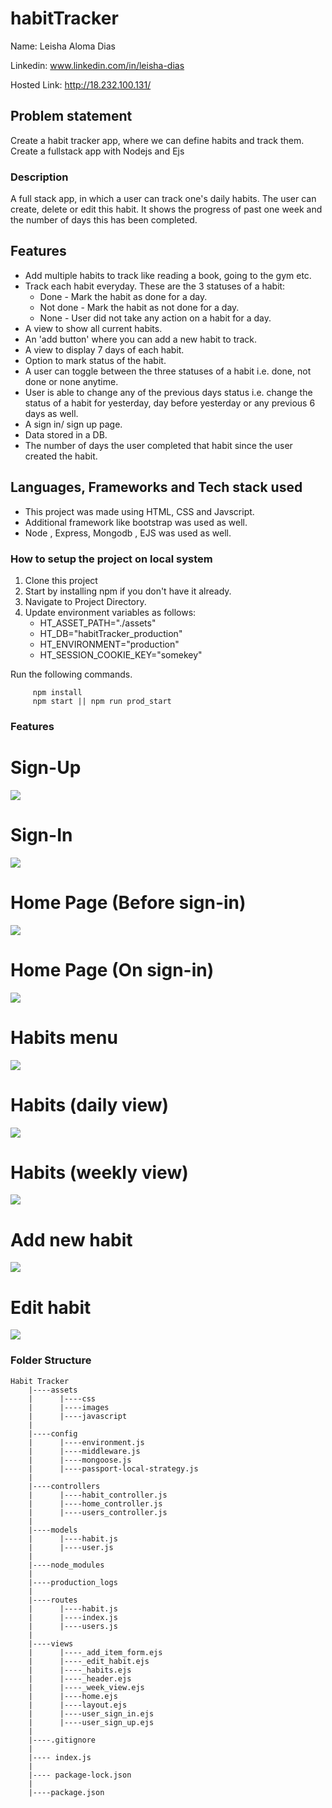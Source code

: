 # habitTracker

Name: Leisha Aloma Dias

Linkedin: www.linkedin.com/in/leisha-dias

Hosted Link: http://18.232.100.131/

## Problem statement

Create a habit tracker app, where we can define habits and track them. Create a fullstack app with Nodejs and Ejs

### Description

A full stack app, in which a user can track one's daily habits.
The user can create, delete or edit this habit.
It shows the progress of past one week and the number of days this has been completed.

## Features
- Add multiple habits to track like reading a book, going to the gym etc.
- Track each habit everyday. These are the 3 statuses of a habit:
  - Done - Mark the habit as done for a day.
  - Not done - Mark the habit as not done for a day.
  - None - User did not take any action on a habit for a day.
- A view to show all current habits.
- An 'add button' where you can add a new habit to track. 
- A view to display 7 days of each habit.
- Option to mark status of the habit.
- A user can toggle between the three statuses of a habit i.e. done, not done or none anytime.
- User is able to change any of the previous days status i.e. change the status of a habit for yesterday, day before yesterday or any previous 6 days as well.
- A sign in/ sign up page.
- Data stored in a DB.
- The number of days the user completed that habit since the user created the habit.


## Languages, Frameworks and Tech stack used
- This project was made using HTML, CSS and Javscript.
- Additional framework like bootstrap was used as well.
- Node , Express, Mongodb , EJS was used as well.

### How to setup the project on local system

  1. Clone this project
  2. Start by installing npm if you don't have it already.
  3. Navigate to Project Directory.
  4. Update environment variables as follows:
     - HT_ASSET_PATH="./assets"
     - HT_DB="habitTracker_production"
     - HT_ENVIRONMENT="production"
     - HT_SESSION_COOKIE_KEY="somekey"

Run the following commands.
   ```` 
        npm install 
        npm start || npm run prod_start
   ````


### Features
  
  # Sign-Up
  <img src="/assets/images/screenshots/signup.png">

  # Sign-In
  <img src="/assets/images/screenshots/signin.png">

  # Home Page (Before sign-in)
  <img src="/assets/images/screenshots/home.png">
  
  # Home Page (On sign-in)
  <img src="/assets/images/screenshots/nohabit.png">

  # Habits menu
  <img src="/assets/images/screenshots/habitmenu.png">

  # Habits (daily view)
  <img src="/assets/images/screenshots/habits.png">

  # Habits (weekly view)
  <img src="/assets/images/screenshots/weekview.png">

  # Add new habit
  <img src="/assets/images/screenshots/addhabit.png">
  
  # Edit habit
  <img src="/assets/images/screenshots/edithabit.png">
  
  

### Folder Structure

````
Habit Tracker
    |----assets
    |      |----css
    |      |----images
    |      |----javascript
    |             
    |----config
    |      |----environment.js
    |      |----middleware.js
    |      |----mongoose.js
    |      |----passport-local-strategy.js
    |
    |----controllers
    |      |----habit_controller.js
    |      |----home_controller.js
    |      |----users_controller.js
    |
    |----models
    |      |----habit.js
    |      |----user.js
    |
    |----node_modules
    |
    |----production_logs
    |
    |----routes
    |      |----habit.js
    |      |----index.js
    |      |----users.js
    |
    |----views
    |      |----_add_item_form.ejs
    |      |----_edit_habit.ejs
    |      |----_habits.ejs
    |      |----_header.ejs
    |      |----_week_view.ejs
    |      |----home.ejs
    |      |----layout.ejs
    |      |----user_sign_in.ejs
    |      |----user_sign_up.ejs
    |
    |----.gitignore
    |
    |---- index.js
    |
    |---- package-lock.json
    |
    |----package.json
````
